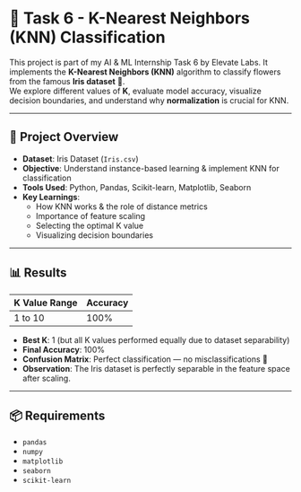 # 🤝 Task 6 - K-Nearest Neighbors (KNN) Classification

This project is part of my AI & ML Internship Task 6 by Elevate Labs. It implements the **K-Nearest Neighbors (KNN)** algorithm to classify flowers from the famous **Iris dataset** 🌸.  
We explore different values of **K**, evaluate model accuracy, visualize decision boundaries, and understand why **normalization** is crucial for KNN.

---

## 📌 Project Overview
- **Dataset**: Iris Dataset (`Iris.csv`)
- **Objective**: Understand instance-based learning & implement KNN for classification
- **Tools Used**: Python, Pandas, Scikit-learn, Matplotlib, Seaborn
- **Key Learnings**:
  - How KNN works & the role of distance metrics
  - Importance of feature scaling
  - Selecting the optimal K value
  - Visualizing decision boundaries

---

## 📊 Results
| K Value Range | Accuracy |
|---------------|----------|
| 1 to 10       | 100%     |

- **Best K**: 1 (but all K values performed equally due to dataset separability)
- **Final Accuracy**: 100%
- **Confusion Matrix**: Perfect classification — no misclassifications 🚀
- **Observation**: The Iris dataset is perfectly separable in the feature space after scaling.

---

## 📦 Requirements
- `pandas`
- `numpy`
- `matplotlib`
- `seaborn`
- `scikit-learn`

